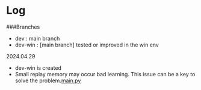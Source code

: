 # Log

###Branches
- dev : main branch
- dev-win : [main branch] tested or improved in the win env


2024.04.29
- dev-win is created
- Small replay memory may occur bad learning. This issue can be a key to solve the problem.[main.py](main.py)